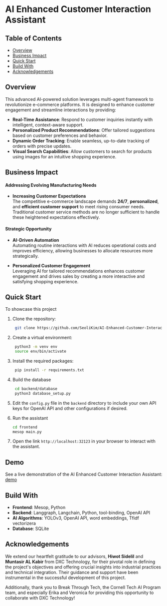 # AI Enhanced Customer Interaction Assistant

## Table of Contents
- [Overview](#overview)
- [Business Impact](#business-impact)
- [Quick Start](#quick-start)
- [Build With](#build-with)
- [Acknowledgements](#acknowledgements)

## Overview

This advanced AI-powered solution leverages multi-agent framework to revolutionize e-commerce platforms. It is designed to enhance customer engagement and streamline interactions by providing:

- **Real-Time Assistance**: Respond to customer inquiries instantly with intelligent, context-aware support.
- **Personalized Product Recommendations**: Offer tailored suggestions based on customer preferences and behavior.
- **Dynamic Order Tracking**: Enable seamless, up-to-date tracking of orders with precise updates.
- **Visual Search Capabilities**: Allow customers to search for products using images for an intuitive shopping experience.

## Business Impact
#### Addressing Evolving Manufacturing Needs
- **Increasing Customer Expectations**  
  The competitive e-commerce landscape demands **24/7**, **personalized**, and **efficient customer support** to meet rising consumer needs.  
  Traditional customer service methods are no longer sufficient to handle these heightened expectations effectively.

#### Strategic Opportunity
- **AI-Driven Automation**  
  Automating routine interactions with AI reduces operational costs and improves efficiency, allowing businesses to allocate resources more strategically.

- **Personalized Customer Engagement**  
  Leveraging AI for tailored recommendations enhances customer engagement and drives sales by creating a more interactive and satisfying shopping experience.

## Quick Start

To showcase this project

1. Clone the repository:
   ```bash
    git clone https://github.com/SeoliKim/AI-Enhanced-Customer-Interaction-Assistant.git
   ```

2. Create a virtual environment:
   ```bash
    python3 -m venv env
    source env/bin/activate
   ```

3. Install the required packages:
   ```bash
    pip install -r requirements.txt
    ```

4. Build the database
    ```bash
     cd backend/database
     python3 database_setup.py
    ```

5. Edit the `config.py` file in the `backend` directory to include your own API keys for OpenAI API and other configurations if desired. 

6. Run the assistant
    ```bash
    cd frontend
    mesop main.py
    ```
7. Open the link `http://localhost:32123` in your browser to interact with the assistant.

## Demo
See a live demonstration of the AI Enhanced Customer Interaction Assistant:
[demo](./demo.mp4)
## Build With
- **Frontend**: Mesop, Python
- **Backend**: Langgraph, Langchain, Python, tool-binding, OpenAI API
- **AI Algorithms**: YOLOv3, OpenAI API, word embeddings, Tfidf vectorizera
- **Database**: SQLite

## Acknowledgements
We extend our heartfelt gratitude to our advisors, **Hiwot Sidelil** and **Muntasir AL Kabir** from DXC Technology, for their pivotal role in defining the project's objectives and offering crucial insights into industrial practices and technical integration. Their guidance and support have been instrumental in the successful development of this project.

Additionally, thank you to Break Through Tech, the Cornell Tech AI Program team, and especially Erika and Veronica for providing this opportunity to collaborate with DXC Technology!